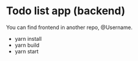 # Todo list app (backend)

You can find frontend in another repo, @Username.

- yarn install
- yarn build
- yarn start
